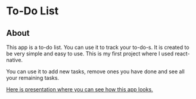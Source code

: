 # To-Do List

## About

This app is a to-do list. You can use it to track your to-do-s. It is created to be very simple and easy to use. 
This is my first project where I used react-native. 

You can use it to add new tasks, remove ones you have done and see all your remaining tasks.

[Here is presentation where you can see how this app looks.](https://www.canva.com/design/DAFfCfgdhW8/jUTfBXvBZIpe0e5DTLx-Gw/view?utm_content=DAFfCfgdhW8&utm_campaign=designshare&utm_medium=link&utm_source=publishsharelink)

